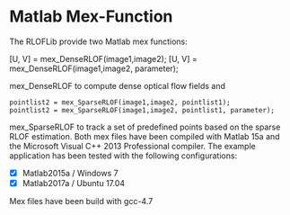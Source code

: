 # Matlab Mex-Function
The RLOFLib provide two Matlab mex functions:

  [U, V] = mex_DenseRLOF(image1,image2);
  [U, V] = mex_DenseRLOF(image1,image2, parameter);
  
mex_DenseRLOF to compute dense optical flow fields and 

	pointlist2 = mex_SparseRLOF(image1,image2, pointlist1);
	pointlist2 = mex_SparseRLOF(image1,image2, pointlist1, parameter);
	
mex_SparseRLOF to track a set of predefined points based on the sparse RLOF estimation.
Both mex files have been compiled with Matlab 15a and the Microsoft Visual C++ 2013 Professional compiler. 
The example application has been tested with the following configurations:
 - [x] Matlab2015a / Windows 7
 - [x] Matlab2017a / Ubuntu 17.04
 
 Mex files have been build with gcc-4.7